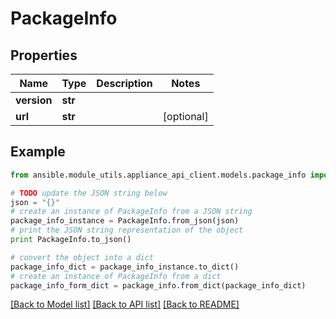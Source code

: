 # PackageInfo


## Properties
Name | Type | Description | Notes
------------ | ------------- | ------------- | -------------
**version** | **str** |  | 
**url** | **str** |  | [optional] 

## Example

```python
from ansible.module_utils.appliance_api_client.models.package_info import PackageInfo

# TODO update the JSON string below
json = "{}"
# create an instance of PackageInfo from a JSON string
package_info_instance = PackageInfo.from_json(json)
# print the JSON string representation of the object
print PackageInfo.to_json()

# convert the object into a dict
package_info_dict = package_info_instance.to_dict()
# create an instance of PackageInfo from a dict
package_info_form_dict = package_info.from_dict(package_info_dict)
```
[[Back to Model list]](../README.md#documentation-for-models) [[Back to API list]](../README.md#documentation-for-api-endpoints) [[Back to README]](../README.md)


